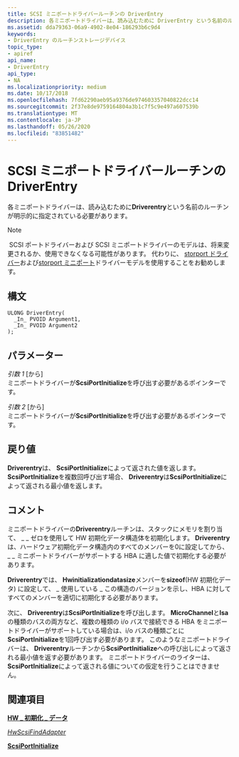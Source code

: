 ```yaml
---
title: SCSI ミニポートドライバールーチンの DriverEntry
description: 各ミニポートドライバーは、読み込むために DriverEntry という名前のルーチンが明示的に指定されている必要があります。注 SCSI ポートドライバーおよび SCSI ミニポートドライバーのモデルは、将来変更されるか、使用できなくなる可能性があります。
ms.assetid: dda79363-06a9-4902-8e04-186293b6c9d4
keywords:
- DriverEntry のルーチンストレージデバイス
topic_type:
- apiref
api_name:
- DriverEntry
api_type:
- NA
ms.localizationpriority: medium
ms.date: 10/17/2018
ms.openlocfilehash: 7fd62290aeb95a9376de974603357040822dcc14
ms.sourcegitcommit: 2f37e8de9759164804a3b1c7f5c9e497a607539b
ms.translationtype: MT
ms.contentlocale: ja-JP
ms.lasthandoff: 05/26/2020
ms.locfileid: "83851482"
---
```

# <a name="driverentry-of-scsi-miniport-driver-routine"></a>SCSI ミニポートドライバールーチンの DriverEntry


各ミニポートドライバーは、読み込むために**Driverentry**という名前のルーチンが明示的に指定されている必要があります。

> [!NOTE]
> SCSI ポートドライバーおよび SCSI ミニポートドライバーのモデルは、将来変更されるか、使用できなくなる可能性があります。 代わりに、 [storport ドライバー](https://docs.microsoft.com/windows-hardware/drivers/storage/storport-driver)および[storport ミニポート](https://docs.microsoft.com/windows-hardware/drivers/storage/storport-miniport-drivers)ドライバーモデルを使用することをお勧めします。

 

<a name="syntax"></a>構文
------

```ManagedCPlusPlus
ULONG DriverEntry(
  _In_ PVOID Argument1,
  _In_ PVOID Argument2
);
```

<a name="parameters"></a>パラメーター
----------

*引数 1* \[から\]  
ミニポートドライバーが**ScsiPortInitialize**を呼び出す必要があるポインターです。

*引数 2* \[から\]  
ミニポートドライバーが**ScsiPortInitialize**を呼び出す必要があるポインターです。

<a name="return-value"></a>戻り値
------------

**Driverentry**は、 **ScsiPortInitialize**によって返された値を返します。 **ScsiPortInitialize**を複数回呼び出す場合、 **Driverentry**は**ScsiPortInitialize**によって返される最小値を返します。

<a name="remarks"></a>コメント
-------

ミニポートドライバーの**Driverentry**ルーチンは、スタックにメモリを割り当て、 \_ \_ ゼロを使用して HW 初期化データ構造体を初期化します。 **Driverentry**は、ハードウェア初期化データ構造内のすべてのメンバーを0に設定してから、 \_ \_ ミニポートドライバーがサポートする HBA に適した値で初期化する必要があります。

**Driverentry**では、 **Hwinitializationdatasize**メンバーを**sizeof**(HW 初期化データ) に設定して、 \_ 使用している \_ この構造のバージョンを示し、HBA に対してすべてのメンバーを適切に初期化する必要があります。

次に、 **Driverentry**は**ScsiPortInitialize**を呼び出します。 **MicroChannel**と**Isa**の種類のバスの両方など、複数の種類の i/o バスで接続できる HBA をミニポートドライバーがサポートしている場合は、i/o バスの種類ごとに**ScsiPortInitialize**を1回呼び出す必要があります。 このようなミニポートドライバーは、 **Driverentry**ルーチンから**ScsiPortInitialize**への呼び出しによって返される最小値を返す必要があります。 ミニポートドライバーのライターは、 **ScsiPortInitialize**によって返される値についての仮定を行うことはできません。

## <a name="span-idsee_alsospansee-also"></a><span id="see_also"></span>関連項目


[**HW \_ 初期化 \_ データ**](https://docs.microsoft.com/windows-hardware/drivers/ddi/srb/ns-srb-_hw_initialization_data)

[*HwScsiFindAdapter*](https://docs.microsoft.com/previous-versions/windows/hardware/drivers/ff557300(v=vs.85))

[**ScsiPortInitialize**](https://docs.microsoft.com/windows-hardware/drivers/ddi/srb/nf-srb-scsiportinitialize)

 

 






